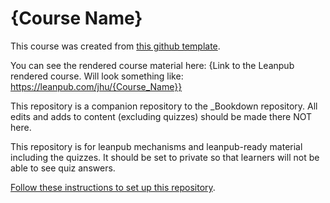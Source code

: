 # {Course Name}

This course was created from [this github template](https://github.com/jhudsl/OTTR_Quizzes).

You can see the rendered course material here: {Link to the Leanpub rendered course. Will look something like: https://leanpub.com/jhu/{Course_Name}}

This repository is a companion repository to the _Bookdown repository.
All edits and adds to content (excluding quizzes) should be made there NOT here.

This repository is for leanpub mechanisms and leanpub-ready material including the quizzes.
It should be set to private so that learners will not be able to see quiz answers.

[Follow these instructions to set up this repository](https://www.ottrproject.org/examples.html#publishing-with-leanpub). 

